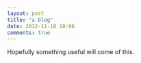 ```yaml
---
layout: post
title: "a blog"
date: 2012-11-10 18:06
comments: true
---
```


Hopefully something useful will come of this.
